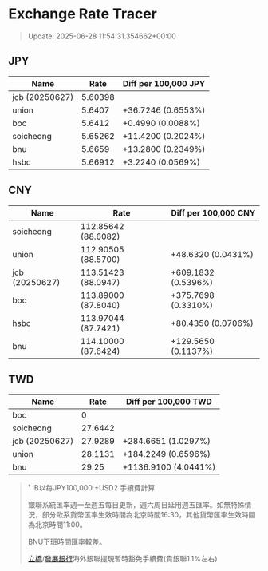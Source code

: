 # Exchange Rate Tracer

> Update: 2025-06-28 11:54:31.354662+00:00

## JPY

| Name           |    Rate | Diff per 100,000 JPY   |
|----------------|---------|------------------------|
| jcb (20250627) | 5.60398 |                        |
| union          | 5.6407  | +36.7246 (0.6553%)     |
| boc            | 5.6412  | +0.4990 (0.0088%)      |
| soicheong      | 5.65262 | +11.4200 (0.2024%)     |
| bnu            | 5.6659  | +13.2800 (0.2349%)     |
| hsbc           | 5.66912 | +3.2240 (0.0569%)      |

## CNY

| Name           | Rate                | Diff per 100,000 CNY   |
|----------------|---------------------|------------------------|
| soicheong      | 112.85642	(88.6082) |                        |
| union          | 112.90505	(88.5700) | +48.6320 (0.0431%)     |
| jcb (20250627) | 113.51423	(88.0947) | +609.1832 (0.5396%)    |
| boc            | 113.89000	(87.8040) | +375.7698 (0.3310%)    |
| hsbc           | 113.97044	(87.7421) | +80.4350 (0.0706%)     |
| bnu            | 114.10000	(87.6424) | +129.5650 (0.1137%)    |

## TWD

| Name           |    Rate | Diff per 100,000 TWD   |
|----------------|---------|------------------------|
| boc            |  0      |                        |
| soicheong      | 27.6442 |                        |
| jcb (20250627) | 27.9289 | +284.6651 (1.0297%)    |
| union          | 28.1131 | +184.2249 (0.6596%)    |
| bnu            | 29.25   | +1136.9100 (4.0441%)   |


> ¹ IB以每JPY100,000 +USD2 手續費計算
>
> 銀聯系統匯率週一至週五每日更新，週六周日延用週五匯率。如無特殊情況，部分歐系貨幣匯率生效時間為北京時間16:30，其他貨幣匯率生效時間為北京時間11:00。
>
> BNU下班時間匯率較差。
>
> [立橋](https://www.wlbank.com.mo/uploads/ueditor/file/20181211/1544536513900230.pdf)/[發展銀行](https://www.mdb.com.mo/Service_Charges_20230728.pdf)海外銀聯提現暫時豁免手續費(貴銀聯1.1%左右)

